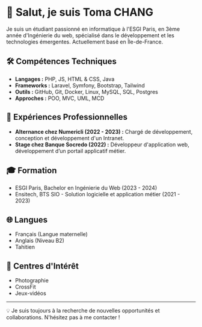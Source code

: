 # 👋 Salut, je suis Toma CHANG

Je suis un étudiant passionné en informatique à l'ESGI Paris, en 3ème année d'Ingénierie du web, spécialisé dans le développement et les technologies émergentes. Actuellement basé en Île-de-France.

## 🛠️ Compétences Techniques
- **Langages :** PHP, JS, HTML & CSS, Java
- **Frameworks :** Laravel, Symfony, Bootstrap, Tailwind
- **Outils :** GitHub, Git, Docker, Linux, MySQL, SQL, Postgres
- **Approches :** POO, MVC, UML, MCD

## 💼 Expériences Professionnelles
- **Alternance chez Numericli (2022 - 2023) :** Chargé de développement, conception et développement d'un Intranet.
- **Stage chez Banque Socredo (2022) :** Développeur d'application web, développement d’un portail applicatif métier.

## 🎓 Formation
- ESGI Paris, Bachelor en Ingénierie du Web (2023 - 2024)
- Ensitech, BTS SIO - Solution logicielle et application métier (2021 - 2023)

## 🌐 Langues
- Français (Langue maternelle)
- Anglais (Niveau B2)
- Tahitien

## 📸 Centres d'Intérêt
- Photographie
- CrossFit
- Jeux-vidéos

---

💡 Je suis toujours à la recherche de nouvelles opportunités et collaborations. N'hésitez pas à me contacter !

